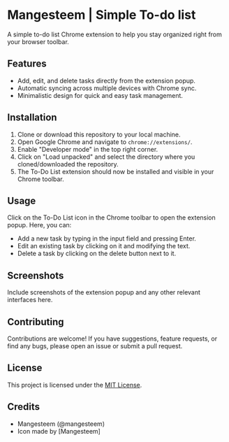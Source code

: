 # Mangesteem | Simple To-do list

A simple to-do list Chrome extension to help you stay organized right from your browser toolbar.

## Features

- Add, edit, and delete tasks directly from the extension popup.
- Automatic syncing across multiple devices with Chrome sync.
- Minimalistic design for quick and easy task management.

## Installation

1. Clone or download this repository to your local machine.
2. Open Google Chrome and navigate to `chrome://extensions/`.
3. Enable "Developer mode" in the top right corner.
4. Click on "Load unpacked" and select the directory where you cloned/downloaded the repository.
5. The To-Do List extension should now be installed and visible in your Chrome toolbar.

## Usage

Click on the To-Do List icon in the Chrome toolbar to open the extension popup. Here, you can:

- Add a new task by typing in the input field and pressing Enter.
- Edit an existing task by clicking on it and modifying the text.
- Delete a task by clicking on the delete button next to it.

## Screenshots

Include screenshots of the extension popup and any other relevant interfaces here.

## Contributing

Contributions are welcome! If you have suggestions, feature requests, or find any bugs, please open an issue or submit a pull request.

## License

This project is licensed under the [MIT License](LICENSE).

## Credits

- Mangesteem (@mangesteem)
- Icon made by [Mangesteem]

